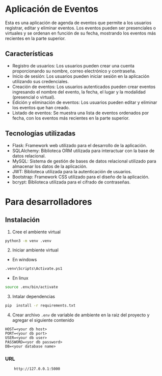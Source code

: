 # Aplicación de Eventos

Esta es una aplicación de agenda de eventos que permite a los usuarios registrar, editar y eliminar eventos. Los eventos pueden ser presenciales o virtuales y se ordenan en función de su fecha, mostrando los eventos más recientes en la parte superior.

## Características

- Registro de usuarios: Los usuarios pueden crear una cuenta proporcionando su nombre, correo electrónico y contraseña.
- Inicio de sesión: Los usuarios pueden iniciar sesión en la aplicación utilizando sus credenciales.
- Creación de eventos: Los usuarios autenticados pueden crear eventos ingresando el nombre del evento, la fecha, el lugar y la modalidad (presencial o virtual).
- Edición y eliminación de eventos: Los usuarios pueden editar y eliminar los eventos que han creado.
- Listado de eventos: Se muestra una lista de eventos ordenados por fecha, con los eventos más recientes en la parte superior.

## Tecnologías utilizadas

- Flask: Framework web utilizado para el desarrollo de la aplicación.
- SQLAlchemy: Biblioteca ORM utilizada para interactuar con la base de datos relacional.
- MySQL: Sistema de gestión de bases de datos relacional utilizado para almacenar los datos de la aplicación.
- JWT: Biblioteca utilizada para la autenticación de usuarios.
- Bootstrap: Framework CSS utilizado para el diseño de la aplicación.
- bcrypt: Biblioteca utilizada para el cifrado de contraseñas.

# Para desarrolladores

## Instalación
1. Cree el ambiente virtual
```bash
python3 -m venv .venv
```

2. Iniciar ambiente virtual


* En windows
```bash 
.venv\Scripts\Activate.ps1
```
* En linux
```bash 
source .env/bin/activate
```

3. Intalar dependencias
```bash 
pip  install -r requirements.txt
```
4. Crear archivo `.env` de variable de ambiente en la raiz del proyecto y agregar el siguiente contenido
```MD 
HOST=<your db host>
PORT=<your db port>
USER=<your db user>
PASSWORD=<yor db password>
DB=<your database name>
```

### URL
```
    http://127.0.0.1:5000